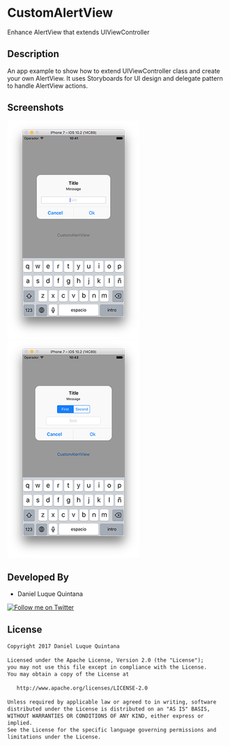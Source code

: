 # CustomAlertView
Enhance AlertView that extends UIViewController

Description
--------------------------
An app example to show how to extend UIViewController class and create your own AlertView. It uses Storyboards for UI design and delegate pattern to handle AlertView actions.

Screenshots
--------------------------

![Default AlertView](./CustomAlertView/Screenshots/defaultAlertView.png)
![Custom AlertView](./CustomAlertView/Screenshots/customAlertView.png)

Developed By
--------------------------

* Daniel Luque Quintana

<a href="https://twitter.com/DaniLuque20">
  <img alt="Follow me on Twitter" src="https://image.freepik.com/iconos-gratis/twitter-logo_318-40209.jpg" height="60" width="60"/>
</a>

License
-------

    Copyright 2017 Daniel Luque Quintana

    Licensed under the Apache License, Version 2.0 (the "License");
    you may not use this file except in compliance with the License.
    You may obtain a copy of the License at

       http://www.apache.org/licenses/LICENSE-2.0

    Unless required by applicable law or agreed to in writing, software
    distributed under the License is distributed on an "AS IS" BASIS,
    WITHOUT WARRANTIES OR CONDITIONS OF ANY KIND, either express or implied.
    See the License for the specific language governing permissions and
    limitations under the License.
